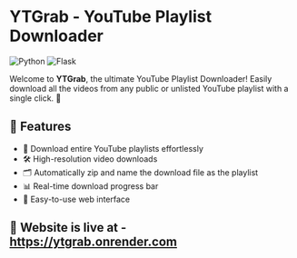 #  YTGrab - YouTube Playlist Downloader

![Python](https://img.shields.io/badge/Python-3.x-blue.svg)
![Flask](https://img.shields.io/badge/Flask-2.x-green.svg)


Welcome to **YTGrab**, the ultimate YouTube Playlist Downloader! Easily download all the videos from any public or unlisted YouTube playlist with a single click. 🚀

## 🎨 Features

- 🌟 Download entire YouTube playlists effortlessly
- 🛠️ High-resolution video downloads
- 🗂️ Automatically zip and name the download file as the playlist
- 📊 Real-time download progress bar
- 🔧 Easy-to-use web interface

## 📸 Website is live at - https://ytgrab.onrender.com


